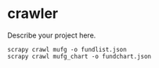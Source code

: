 # crawler

Describe your project here.

```
scrapy crawl mufg -o fundlist.json
scrapy crawl mufg_chart -o fundchart.json
```

